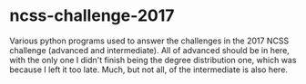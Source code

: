 # ncss-challenge-2017
Various python programs used to answer the challenges in the 2017
NCSS challenge (advanced and intermediate). All of advanced should be in here,
with the only one I didn't finish being the degree distribution one, which was
because I left it too late. Much, but not all, of the intermediate is also
here. 
